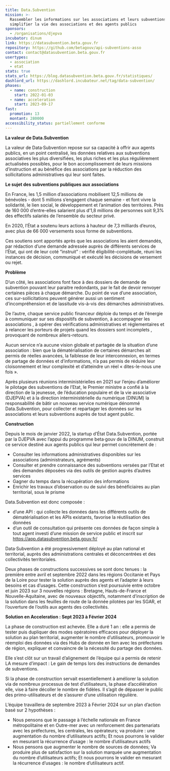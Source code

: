 ```yaml
---
title: Data.Subvention
mission: >-
  Rassembler les informations sur les associations et leurs subventions pour
  simplifier la vie des associations et des agents publics
sponsors:
  - /organisations/djepva
incubator: dinum
link: https://datasubvention.beta.gouv.fr
repository: https://github.com/betagouv/api-subventions-asso
contact: contact@datasubvention.beta.gouv.fr
usertypes:
  - association
  - etat
stats: true
stats_url: https://blog.datasubvention.beta.gouv.fr/statistiques/
dashlord_url: https://dashlord.incubateur.net/tag/data-subvention/
phases:
  - name: construction
    start: 2022-01-03
  - name: acceleration
    start: 2023-09-17
fast:
  promotion: 13
  montant: 280000
accessibility_status: partiellement conforme
---
```

**La valeur de Data.Subvention**

La valeur de Data‧Subvention repose sur sa capacité à offrir aux agents publics, en un point centralisé, les données relatives aux subventions associatives les plus diversifiées, les plus riches et les plus régulièrement actualisées possibles, pour le bon accomplissement de leurs missions d’instruction et au bénéfice des associations par la réduction des sollicitations administratives qui leur sont faites.

**Le sujet des subventions publiques aux associations**

En France, les 1,5 million d’associations mobilisent 12,5 millions de bénévoles - dont 5 millions s’engagent chaque semaine - et font vivre la solidarité, le lien social, le développement et l’animation des territoires. Près de 160 000 d’entre-elles salarient plus d’1,8 millions de personnes soit 9,3% des effectifs salariés de l’ensemble du secteur privé.

En 2020, l’État a soutenu leurs actions à hauteur de 7,3 milliards d’euros, avec plus de 66 000 versements sous forme de subventions.

Ces soutiens sont apportés après que les associations les aient demandés, par rédaction d’une demande adressée auprès de différents services de l’État, qui ont de leur coté “instruit” : vérifié éligibilité-complétude, réuni les instances de décision, communiqué et exécuté les décisions de versement ou rejet.

**Problème**

D’un côté, les associations font face à des dossiers de demande de subvention pouvant leur paraitre redondants,  par le fait de devoir renvoyer certaines pièces à chaque démarche. Du point de vue d’une association, ces sur-sollicitations peuvent générer aussi un sentiment d’incompréhension et de lassitude vis-à-vis des démarches administratives.

De l’autre, chaque service public financeur déploie du temps et de l’énergie à communiquer sur ses dispositifs de subvention, à accompagner les associations , à opérer des vérifications administratives et réglementaires et à relancer les porteurs de projets quand les dossiers sont incomplets , provoquant de nombreux allers-retours.

Aucun service n’a aucune vision globale et partagée de la situation d’une association : bien que la dématérialisation de certaines démarches ait permis de réelles avancées, la faiblesse de leur interconnexion, en termes de partage de données et d’informations, n’a pas permis de réduire leur cloisonnement et leur complexité et d’atteindre un réel « dites-le-nous une fois ».

Après plusieurs réunions interministérielles en 2021 sur l’enjeu d’améliorer le pilotage des subventions de l’Etat, le Premier ministre a confié à la direction de la jeunesse, de l’éducation populaire et de la vie associative (DJEPVA) et à la direction interministérielle du numérique (DINUM) la responsabilité de bâtir un nouveau service numérique dénommé Data.Subvention, pour collecter et repartager les données sur les associations et leurs subventions auprès de tout agent public.

**Construction**

Depuis le mois de janvier 2022, la startup d’État Data.Subvention, portée par la DJEPVA avec l’appui du programme beta‧gouv de la DINUM, construit ce service destiné aux agents publics qui leur permet concrètement de :

- Consulter les informations administratives disponibles sur les associations (administrateurs, agréments)
- Consulter et prendre connaissance des subventions versées par l’Etat  et des demandes déposées via des outils de gestion auprès d’autres services 
- Gagner du temps dans la récupération des informations
- Enrichir les travaux d’observation ou de suivi des bénéficiaires au plan territorial, sous le prisme

Data.Subvention est donc composée :

- d’une API : qui collecte les données dans les différents outils de dématérialisation et les APIs existants, favorise la réutilisation des données
- d’un outil de consultation qui présente ces données de façon simple à tout agent investi d’une mission de service public et inscrit sur https://app.datasubvention.beta.gouv.fr/

Data‧Subvention a été progressivement déployé au plan national et territorial, auprès des administrations centrales et déconcentrées et des collectivités territoriales.

Deux phases de constructions successives se sont donc tenues : la première entre avril et septembre 2022 dans les régions Occitanie et Pays de la Loire pour tester la solution auprès des agents et l’adapter à leurs besoins et cas d’usages. Cette construction s’est poursuivie entre octobre et juin 2023 sur 3 nouvelles régions : Bretagne, Hauts-de-France et Nouvelle-Aquitaine, avec de nouveaux objectifs, notamment d’inscription de la solution dans les feuilles de route de la donnée pilotées par les SGAR, et l’ouverture de l’outils aux agents des collectivités.

**Solution en Acceleration : Sept 2023 à Février 2024**

La phase de construction est achevée. Elle a duré 1 an : elle a permis de tester puis dupliquer des modes opératoires efficaces pour déployer la solution au plan territorial, augmenter le nombre d’utilisateurs, promouvoir le réemploi des données via des Hubs de donnée en lien avec les préfectures de région, expliquer et convaincre de la nécessité du partage des données.

Elle s’est clôt sur un travail d’alignement de l’équipe qui a permis de retenir LA mesure d’impact : Le gain de temps lors des instructions de demandes de subventions.

Si la phase de construction servait essentiellement à améliorer la solution via de nombreux processus de test d’utilisateurs, la phase d’accélération elle, vise à faire décoller le nombre de fidèles. Il s’agit de dépasser le public des primo-utilisateurs et de s’assurer d’une utilisation régulière.

L’équipe travaillera de septembre 2023 à Février 2024 sur un plan d’action basé sur 2 hypothèses :

- Nous pensons que le passage à l’échelle nationale en France métropolitaine et en Outre-mer avec un renforcement des partenariats avec les préfectures, les centrales, les opérateurs; va produire : une augmentation du nombre d’utilisateurs actifs; Et nous pourrons le valider en mesurant la récurrence d’usage : le nombre d’utilisateurs actifs
- Nous pensons que augmenter le nombre de sources de données; Va produire plus de satisfaction sur la solution marquée une augmentation du nombre d’utilisateurs actifs; Et nous pourrons le valider en mesurant la récurrence d’usages : le nombre d’utilisateurs actif.